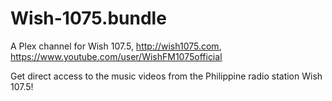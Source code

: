# Wish-1075.bundle
A Plex channel for Wish 107.5, http://wish1075.com, https://www.youtube.com/user/WishFM1075official

Get direct access to the music videos from the Philippine radio station Wish 107.5!
